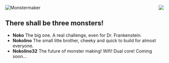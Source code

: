 ![Monstermaker](http://www.nikolairadke.de/Nokolino/monstermaker_github2.jpg)
<img src="http://www.nikolairadke.de/Nokolino/monsterbande_github.jpg" align="right">
                                                                                   
## There shall be three monsters!
  
* **Noko** The big one. A real challenge, even for Dr. Frankenstein.
* **Nokolino** The small litte brother, cheeky and quick to build for almost everyone.
* **Nokolino32** The future of monster making! Wifi! Dual core! Coming soon...  
